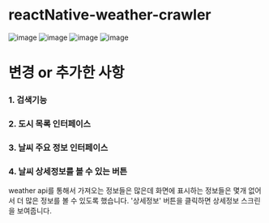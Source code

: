 # reactNative-weather-crawler
![image](https://user-images.githubusercontent.com/64148999/89638222-6530dc00-d8e6-11ea-8352-1a61b149e1de.png)
![image](https://user-images.githubusercontent.com/64148999/89638169-534f3900-d8e6-11ea-8717-d815b03790f2.png)
![image](https://user-images.githubusercontent.com/64148999/89637917-f0f63880-d8e5-11ea-9545-aef595b661b2.png)
![image](https://user-images.githubusercontent.com/64148999/89637987-0a978000-d8e6-11ea-848b-6bea918f647a.png)


변경 or 추가한 사항
=============

### 1. 검색기능



### 2. 도시 목록 인터페이스



### 3. 날씨 주요 정보 인터페이스



### 4. 날씨 상세정보를 볼 수 있는 버튼

weather api를 통해서 가져오는 정보들은 많은데 화면에 표시하는 정보들은 몇개 없어서 더 많은 정보를 볼 수 있도록 했습니다. '상세정보' 버튼을 클릭하면 상세정보 스크린을 보여줍니다.
